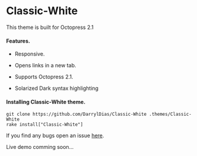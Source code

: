 Classic-White
=============


This theme is built for Octopress 2.1


#### Features.

* Responsive.

* Opens links in a new tab.

* Supports Octopress 2.1.

* Solarized Dark syntax highlighting


#### Installing Classic-White theme.

```
git clone https://github.com/DarrylDias/Classic-White .themes/Classic-White
rake install["Classic-White"]
```

If you find any bugs open an issue [here](https://github.com/DarrylDias/Classic-White/issues).

Live demo comming soon...
